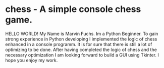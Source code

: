 # chess - A simple console chess game.

HELLO WORLD!
My Name is Marvin Fuchs. Im a Python Beginner. To gain strong experience
in Python developing I implemented the logic of chess enhanced in a console programm.
It is for sure that there is still a lot of optimizing to be done. 
After having completed the logic of chess and the necessary optimization I am 
looking forward to build a GUI using Tkinter.
I hope you enjoy my work.
